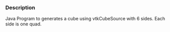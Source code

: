 ### Description

Java Program to generates a cube using vtkCubeSource with 6 sides. Each side is one quad.
